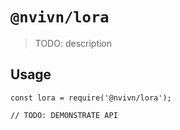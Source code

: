 # `@nvivn/lora`

> TODO: description

## Usage

```
const lora = require('@nvivn/lora');

// TODO: DEMONSTRATE API
```
